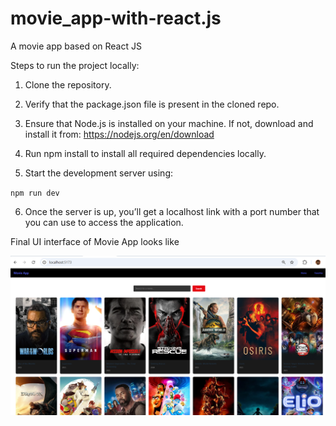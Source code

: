 # movie_app-with-react.js
A movie app based on React JS

Steps to run the project locally:

1) Clone the repository.

2) Verify that the package.json file is present in the cloned repo.

3) Ensure that Node.js is installed on your machine. If not, download and install it from: https://nodejs.org/en/download

4) Run npm install to install all required dependencies locally.

5) Start the development server using:

`npm run dev`

6) Once the server is up, you’ll get a localhost link with a port number that you can use to access the application.


Final UI interface of Movie App looks like

![alt text](image.png)